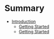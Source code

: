 # Summary

* [Introduction](README.md)
   * [Getting Started](chapter1.md)
   * [Getting Started](chapter2.md)

